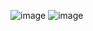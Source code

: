 ![image](https://github.com/renatggoncalves/informatica/assets/162647905/0a1770ac-e54c-41fc-b2eb-d6d759124cfb)
![image](https://github.com/renatggoncalves/informatica/assets/162647905/de1672cf-836f-41cd-a689-81a117d9895a)
